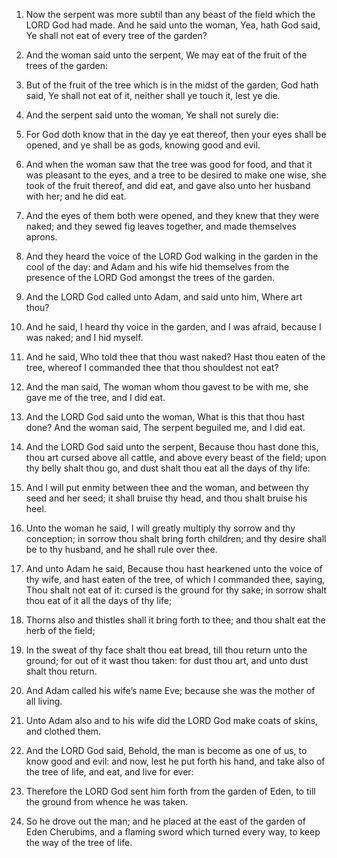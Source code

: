 1. Now the serpent was more subtil than any beast of the field which
the LORD God had made. And he said unto the woman, Yea, hath God said,
Ye shall not eat of every tree of the garden?

2. And the woman said
unto the serpent, We may eat of the fruit of the trees of the garden:

3. But of the fruit of the tree which is in the midst of the garden,
God hath said, Ye shall not eat of it, neither shall ye touch it, lest
ye die.

4. And the serpent said unto the woman, Ye shall not surely die:

5. For God doth know that in the day ye eat thereof, then your eyes shall
be opened, and ye shall be as gods, knowing good and evil.

6. And when the woman saw that the tree was good for food, and that
it was pleasant to the eyes, and a tree to be desired to make one
wise, she took of the fruit thereof, and did eat, and gave also unto
her husband with her; and he did eat.

7. And the eyes of them both were opened, and they knew that they
were naked; and they sewed fig leaves together, and made themselves
aprons.

8. And they heard the voice of the LORD God walking in the garden in
the cool of the day: and Adam and his wife hid themselves from the
presence of the LORD God amongst the trees of the garden.

9. And the LORD God called unto Adam, and said unto him, Where art
thou?

10. And he said, I heard thy voice in the garden, and I was
afraid, because I was naked; and I hid myself.

11. And he said, Who told thee that thou wast naked? Hast thou eaten
of the tree, whereof I commanded thee that thou shouldest not eat?

12. And the man said, The woman whom thou gavest to be with me, she
gave me of the tree, and I did eat.

13. And the LORD God said unto the woman, What is this that thou hast
done? And the woman said, The serpent beguiled me, and I did eat.

14. And the LORD God said unto the serpent, Because thou hast done
this, thou art cursed above all cattle, and above every beast of the
field; upon thy belly shalt thou go, and dust shalt thou eat all the
days of thy life:

15. And I will put enmity between thee and the
woman, and between thy seed and her seed; it shall bruise thy head,
and thou shalt bruise his heel.

16. Unto the woman he said, I will greatly multiply thy sorrow and
thy conception; in sorrow thou shalt bring forth children; and thy
desire shall be to thy husband, and he shall rule over thee.

17. And unto Adam he said, Because thou hast hearkened unto the voice
of thy wife, and hast eaten of the tree, of which I commanded thee,
saying, Thou shalt not eat of it: cursed is the ground for thy sake;
in sorrow shalt thou eat of it all the days of thy life;

18. Thorns
also and thistles shall it bring forth to thee; and thou shalt eat the
herb of the field;

19. In the sweat of thy face shalt thou eat bread,
till thou return unto the ground; for out of it wast thou taken: for
dust thou art, and unto dust shalt thou return.

20. And Adam called his wife’s name Eve; because she was the mother
of all living.

21. Unto Adam also and to his wife did the LORD God make coats of
skins, and clothed them.

22. And the LORD God said, Behold, the man is become as one of us, to
know good and evil: and now, lest he put forth his hand, and take also
of the tree of life, and eat, and live for ever:

23. Therefore the
LORD God sent him forth from the garden of Eden, to till the ground
from whence he was taken.

24. So he drove out the man; and he placed at the east of the garden
of Eden Cherubims, and a flaming sword which turned every way, to keep
the way of the tree of life.